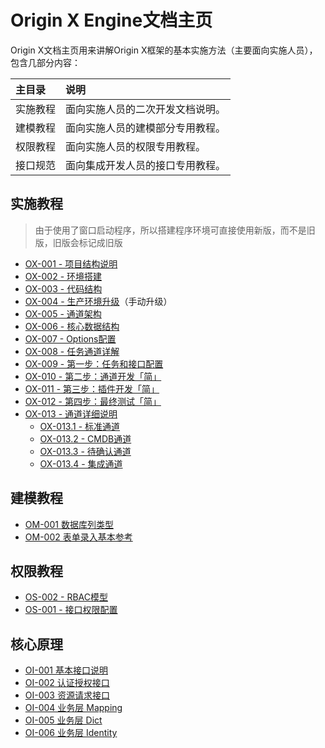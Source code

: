 # Origin X Engine文档主页

Origin X文档主页用来讲解Origin X框架的基本实施方法（主要面向实施人员），包含几部分内容：

| 主目录 | 说明 |
| :--- | :--- |
| 实施教程 | 面向实施人员的二次开发文档说明。 |
| 建模教程 | 面向实施人员的建模部分专用教程。 |
| 权限教程 | 面向实施人员的权限专用教程。 |
| 接口规范 | 面向集成开发人员的接口专用教程。 |

## 实施教程

> 由于使用了窗口启动程序，所以搭建程序环境可直接使用新版，而不是旧版，旧版会标记成旧版

* [OX-001 - 项目结构说明](1.ox-delivery-guide/ox-001-structure-project.html)
* [OX-002 - 环境搭建](1.ox-delivery-guide/ox-002-environment-backend.html)
* [OX-003 - 代码结构](1.ox-delivery-guide/ox-003-structure-code.html)
* [OX-004 - 生产环境升级](1.ox-delivery-guide/ox-004-environment-production.html)（手动升级）
* [OX-005 - 通道架构](1.ox-delivery-guide/ox-005-structure-channel.html)
* [OX-006 - 核心数据结构](1.ox-delivery-guide/ox-006-structure-data.html)
* [OX-007 - Options配置](1.ox-delivery-guide/ox-007-delivery-options.html)
* [OX-008 - 任务通道详解](1.ox-delivery-guide/ox-009-channel-task.html)
* [OX-009 - 第一步：任务和接口配置](1.ox-delivery-guide/ox-009-step1-configuration.html)
* [OX-010 - 第二步：通道开发「简」](1.ox-delivery-guide/ox-010-step2-channel.html)
* [OX-011 - 第三步：插件开发「简」](1.ox-delivery-guide/ox-011-step3-plugin.html)
* [OX-012 - 第四步：最终测试「简」](1.ox-delivery-guide/ox-012-step4-testing.html)
* [OX-013 - 通道详细说明](1.ox-delivery-guide/ox-013-channel-demo.html)
    * [OX-013.1 - 标准通道](1.ox-delivery-guide/ox-013-channel-standard.html)
    * [OX-013.2 - CMDB通道](1.ox-delivery-guide/ox-013-channel-cmdb.html)
    * [OX-013.3 - 待确认通道](1.ox-delivery-guide/ox-013-channel-confirm.html)
    * [OX-013.4 - 集成通道](1.ox-delivery-guide/ox-013-channel-integration.html)

## 建模教程

* [OM-001 数据库列类型](2.ox-modeling/om-001-column-type.html)
* [OM-002 表单录入基本参考](2.ox-modeling/om-002-form-field.html)

## 权限教程

* [OS-002 - RBAC模型](4.ox-authorization/os-002-rbac.html)
* [OS-001 - 接口权限配置](4.ox-authorization/os-001-authorization.html)

## 核心原理

* [OI-001 基本接口说明](3.ox-interface/oi-001-ji-ben-jie-kou-shuo-ming.html)
* [OI-002 认证授权接口](3.ox-interface/oi-002-ren-zheng-shou-quan.html)
* [OI-003 资源请求接口](3.ox-interface/oi-003-zi-yuan-qing-qiu-chu-shi-hua.html)
* [OI-004 业务层 Mapping](3.ox-interface/oi-004-ye-wu-ceng-mapping-pei-zhi-shuo-ming.html)
* [OI-005 业务层 Dict](3.ox-interface/oi-005-ye-wu-ceng-dict.html)
* [OI-006 业务层 Identity](3.ox-interface/oi-006-ye-wu-ceng-identity.html)



